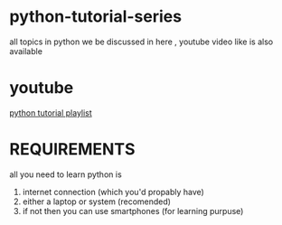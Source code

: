 # python-tutorial-series
all topics in python we be discussed in here , youtube video like is also available

# youtube 
[python tutorial playlist]( https://www.youtube.com/playlist?list=PLb1Kbw_2jl_mAAmWpuK3xvquHY7vGb4Bl)

# REQUIREMENTS
all you need to learn python is
  1. internet connection (which you'd propably have)
  2. either a laptop or system (recomended)
  3. if not then you can use smartphones (for learning purpuse)
